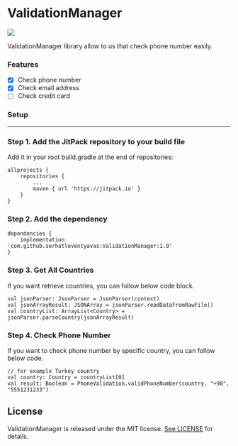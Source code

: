 # ValidationManager
[![](https://jitpack.io/v/serhatleventyavas/ValidationManager.svg)](https://jitpack.io/#serhatleventyavas/ValidationManager)

ValidationManager library allow to us that check phone number easily.
### Features
- [x] Check phone number
- [x] Check email address
- [ ] Check credit card

### Setup

------------

### Step 1. Add the JitPack repository to your build file
Add it in your root build.gradle at the end of repositories:
```
allprojects {
    repositories {
        ...
        maven { url 'https://jitpack.io' }
    }
}
```
### Step 2. Add the dependency
```
dependencies {
	implementation 'com.github.serhatleventyavas:ValidationManager:1.0'
}
```
### Step 3. Get All Countries
If you want retrieve countries, you can follow below code block.
```
val jsonParser: JsonParser = JsonParser(context)
val jsonArrayResult: JSONArray = jsonParser.readDataFromRawFile()
val countryList: ArrayList<Country> = jsonParser.parseCountry(jsonArrayResult)
```

### Step 4. Check Phone Number
If you want to check phone number by specific country, you can follow below code.
```
// for example Turkey country
val country: Country = countryList[0]
val result: Boolean = PhoneValidation.validPhoneNumber(country, "+90", "5551231233")
```

## License

ValidationManager is released under the MIT license. [See LICENSE](https://github.com/serhatleventyavas/ValidationManager/blob/master/LICENSE) for details.